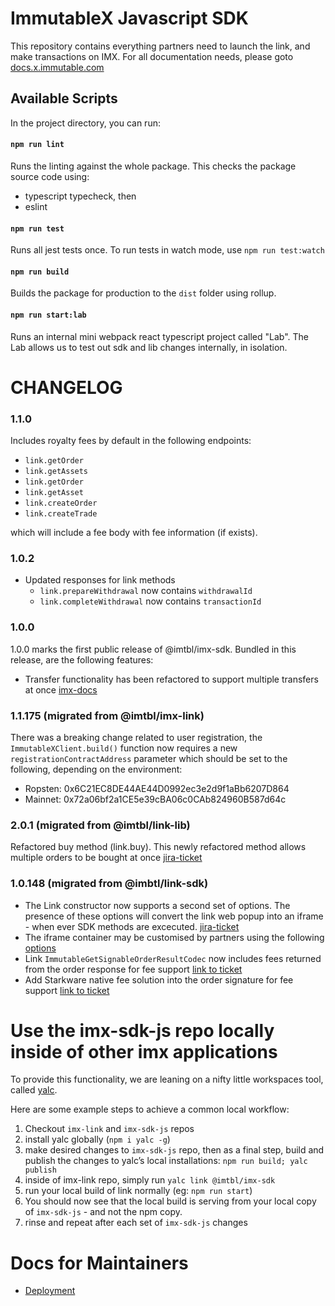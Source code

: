 # ImmutableX Javascript SDK

This repository contains everything partners need to launch the link, and make transactions on IMX. For all documentation needs, please goto [docs.x.immutable.com](https://docs.x.immutable.com/)

## Available Scripts

In the project directory, you can run:

#### `npm run lint`

Runs the linting against the whole package. This checks the package source code using:

- typescript typecheck, then
- eslint

#### `npm run test`

Runs all jest tests once. To run tests in watch mode, use `npm run test:watch`

#### `npm run build`

Builds the package for production to the `dist` folder using rollup.

#### `npm run start:lab`

Runs an internal mini webpack react typescript project called "Lab". The Lab allows us to test out sdk and lib changes internally, in isolation.

# CHANGELOG

### 1.1.0

Includes royalty fees by default in the following endpoints:

- `link.getOrder`
- `link.getAssets`
- `link.getOrder`
- `link.getAsset`
- `link.createOrder`
- `link.createTrade`

which will include a fee body with fee information (if exists).

### 1.0.2

- Updated responses for link methods
  - `link.prepareWithdrawal` now contains `withdrawalId`
  - `link.completeWithdrawal` now contains `transactionId`

### 1.0.0

1.0.0 marks the first public release of @imtbl/imx-sdk. Bundled in this release, are the following features:

- Transfer functionality has been refactored to support multiple transfers at once [imx-docs](https://docs.x.immutable.com/docs/linktransfer)

### 1.1.175 (migrated from @imtbl/imx-link)

There was a breaking change related to user registration, the `ImmutableXClient.build()` function now requires a new `registrationContractAddress` parameter which should be set to the following, depending on the environment:

- Ropsten: 0x6C21EC8DE44AE44D0992ec3e2d9f1aBb6207D864
- Mainnet: 0x72a06bf2a1CE5e39cBA06c0CAb824960B587d64c

### 2.0.1 (migrated from @imtbl/link-lib)

Refactored buy method (link.buy). This newly refactored method allows multiple orders to be bought at once [jira-ticket](https://immutable.atlassian.net/browse/IMX-3212)

### 1.0.148 (migrated from @imbtl/link-sdk)

- The Link constructor now supports a second set of options. The presence of these options will convert the link web popup into an iframe - when ever SDK methods are excecuted. [jira-ticket](https://immutable.atlassian.net/browse/IMX-3170)
- The iframe container may be customised by partners using the following [options](https://github.com/immutable/imx-link/blob/f2cddb585392c4412c4b8d3cab5f34cd92b3ab23/packages/sdk/src/types/iframe.ts#L19)
- Link `ImmutableGetSignableOrderResultCodec` now includes fees returned from the order response for fee support [link to ticket](https://github.com/immutable/imx-sdk-js/pull/2)
- Add Starkware native fee solution into the order signature for fee support [link to ticket](https://github.com/immutable/imx-sdk-js/pull/3)

# Use the imx-sdk-js repo locally inside of other imx applications

To provide this functionality, we are leaning on a nifty little workspaces tool, called [yalc](https://github.com/wclr/yalc).

Here are some example steps to achieve a common local workflow:

1. Checkout `imx-link` and `imx-sdk-js` repos
2. install yalc globally (`npm i yalc -g`)
3. make desired changes to `imx-sdk-js` repo, then as a final step, build and publish the changes to yalc’s local installations: `npm run build; yalc publish`
4. inside of imx-link repo, simply run `yalc link @imtbl/imx-sdk`
5. run your local build of link normally (eg: `npm run start`)
6. You should now see that the local build is serving from your local copy of `imx-sdk-js` - and not the npm copy.
7. rinse and repeat after each set of `imx-sdk-js` changes

# Docs for Maintainers

* [Deployment](./docs/deployment.md)